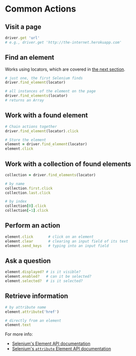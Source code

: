 # Common Actions

## Visit a page

```ruby
driver.get 'url'
# e.g., driver.get 'http://the-internet.herokuapp.com'
```

## Find an element

Works using locators, which are covered in [the next section](#chapter5).

```ruby
# just one, the first Selenium finds
driver.find_element(locator)

# all instances of the element on the page
driver.find_elements(locator)
# returns an Array
```

## Work with a found element

```ruby
# Chain actions together
driver.find_element(locator).click

# Store the element
element = driver.find_element(locator)
element.click
```

## Work with a collection of found elements

```ruby
collection = driver.find_elements(locator)

# by name
collection.first.click
collection.last.click

# by index
collection[0].click
collection[-1].click
```

## Perform an action

```ruby
element.click       # click on an element
element.clear       # clearing an input field of its text
element.send_keys   # typing into an input field
```

## Ask a question

```ruby
element.displayed? # is it visible?
element.enabled?   # can it be selected?
element.selected?  # is it selected?
```

## Retrieve information

```ruby
# by attribute name
element.attribute('href')

# directly from an element
element.text
```

For more info:

+ [Selenium's Element API documentation](https://seleniumhq.github.io/selenium/docs/api/rb/Selenium/WebDriver/Element.html)
+ [Selenium's `attribute` Element API documentation](https://seleniumhq.github.io/selenium/docs/api/rb/Selenium/WebDriver/Element.html#attribute-instance_method)
